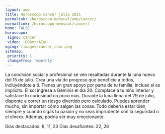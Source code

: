 ```yaml
---
layout: amp
title: Horoscopo cancer julio 2021 
permalink: /horoscopo-mensual/amp/cancer/
normallink: /horoscopo-mensual/cancer/
home: FALSE
horoscopo:
 signo: cancer
 video: -DQpmrrAIeU
ogimg: /images/cancer_char.png
sitemap:
 priority: 1
 changefreq: 'monthly'
---
```



La condición social y profesional se ven resaltadas durante la luna nueva del 15 de julio. Crea una vía de progreso que beneficie a todos, incluyéndote a ti. Tienes un gran apoyo por parte de tu familia, incluso si es implícito. El sol ingresa a Géminis el día 20. Complace a tu niño interior y satisface tu curiosidad un poco más. Durante la luna llena del 29 de julio, disponte a correr un riesgo divertido pero calculado. Puedes aprender mucho, sin importar cómo salgan las cosas. Todo debería estar bien, siempre y cuando sigas tu pasión y no seas imprudente con la seguridad o el dinero. Además, podría ser muy emocionante. 

Días destacados: 8, 11, 23
Días desafiantes: 22, 28